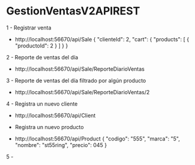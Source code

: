 # GestionVentasV2APIREST
1 - Registrar venta
- http://localhost:56670/api/Sale
{
  "clienteId": 2,
  "cart": {
    "products": [
      {
        "productoId": 2
      }
    ]
  }
}

2 - Reporte de ventas del día
- http://localhost:56670/api/Sale/ReporteDiarioVentas

3 - Reporte de ventas del día filtrado por algún producto
- http://localhost:56670/api/Sale/ReporteDiarioVentas/2


4 - Registra un nuevo cliente
- http://localhost:56670/api/Client

- Registra un nuevo producto
- http://localhost:56670/api/Product
{
  "codigo": "555",
  "marca": "5",
  "nombre": "st55ring",
  "precio": 045
}

5 - 
